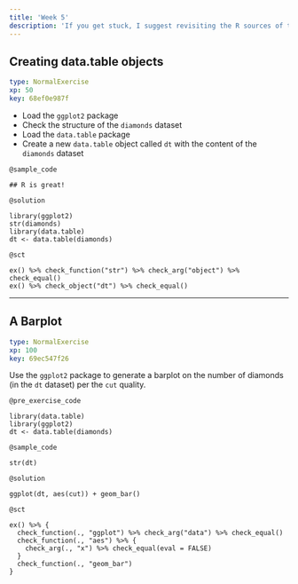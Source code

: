 ```yaml
---
title: 'Week 5'
description: 'If you get stuck, I suggest revisiting the R sources of the <a href="https://github.com/daroczig/CEU-R-lab">"Data Analytics 1a - Exploration" class on GitHub</a>, and also feel free to check other classes on DataCamp! And in case you really get stuck ... feel free to open a ticket on GitHub and ask for help.'
---
```


## Creating data.table objects

```yaml
type: NormalExercise
xp: 50
key: 68ef0e987f
```

- Load the `ggplot2` package
- Check the structure of the `diamonds` dataset
- Load the `data.table` package
- Create a new `data.table` object called `dt` with the content of the `diamonds` dataset


`@sample_code`
```{r}
## R is great!
```

`@solution`
```{r}
library(ggplot2)
str(diamonds)
library(data.table)
dt <- data.table(diamonds)
```

`@sct`
```{r}
ex() %>% check_function("str") %>% check_arg("object") %>% check_equal()
ex() %>% check_object("dt") %>% check_equal()
```

---

## A Barplot

```yaml
type: NormalExercise
xp: 100
key: 69ec547f26
```

Use the `ggplot2` package to generate a barplot on the number of diamonds (in the `dt` dataset) per the `cut` quality.

`@pre_exercise_code`
```{r}
library(data.table)
library(ggplot2)
dt <- data.table(diamonds)
```

`@sample_code`
```{r}
str(dt)
```

`@solution`
```{r}
ggplot(dt, aes(cut)) + geom_bar()
```

`@sct`
```{r}
ex() %>% {
  check_function(., "ggplot") %>% check_arg("data") %>% check_equal()
  check_function(., "aes") %>% {
    check_arg(., "x") %>% check_equal(eval = FALSE) 
  }
  check_function(., "geom_bar")
}
```
